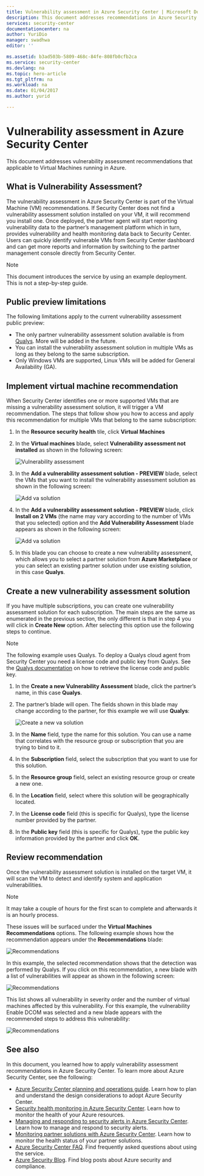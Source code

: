 ```yaml
---
title: Vulnerability assessment in Azure Security Center | Microsoft Docs
description: This document addresses recommendations in Azure Security Center that help you protect your virtual machines by installing a vulnerability assessment solution.
services: security-center
documentationcenter: na
author: YuriDio
manager: swadhwa
editor: ''

ms.assetid: b3ad503b-5809-468c-84fe-808fb0cfb2ca
ms.service: security-center
ms.devlang: na
ms.topic: hero-article
ms.tgt_pltfrm: na
ms.workload: na
ms.date: 01/04/2017
ms.author: yurid

---
```

# Vulnerability assessment in Azure Security Center
This document addresses vulnerability assessment recommendations that applicable to Virtual Machines running in Azure.

## What is Vulnerability Assessment?
The vulnerability assessment in Azure Security Center is part of the Virtual Machine (VM) recommendations. If Security Center does not find a vulnerability assessment solution installed on your VM, it will recommend you install one. Once deployed, the partner agent will start reporting vulnerability data to the partner’s management platform which in turn, provides vulnerability and health monitoring data back to Security Center. Users can quickly identify vulnerable VMs from Security Center dashboard and can get more reports and information by switching to the partner management console directly from Security Center.

> [!NOTE]
> This document introduces the service by using an example deployment. This is not a step-by-step guide.
> 
> 

## Public preview limitations
The following limitations apply to the current vulnerability assessment public preview:

* The only partner vulnerability assessment solution available is from [Qualys](https://www.qualys.com/lp/azure). More will be added in the future.
* You can install the vulnerability assessment solution in multiple VMs as long as they belong to the same subscription.
* Only Windows VMs are supported, Linux VMs will be added for General Availability (GA).

## Implement virtual machine recommendation
When Security Center identifies one or more supported VMs that are missing a vulnerability assessment solution, it will trigger a VM recommendation. The steps that follow show you how to access and apply this recommendation for multiple VMs that belong to the same subscription:

1. In the **Resource security health** tile, click **Virtual Machines**
2. In the **Virtual machines** blade, select **Vulnerability assessment not installed** as shown in the following screen:
   
    ![Vulnerability assessment](./media/security-center-vulnerability-assessment-recommendations/security-center-vulnerability-assessment-fig1.png)
3. In the **Add a vulnerability assessment solution - PREVIEW** blade, select the VMs that you want to install the vulnerability assessment solution as shown in the following screen:
   
    ![Add va solution](./media/security-center-vulnerability-assessment-recommendations/security-center-vulnerability-assessment-fig2.png)
4. In the **Add a vulnerability assessment solution - PREVIEW** blade, click **Install on 2 VMs** (the name may vary according to the number of VMs that you selected) option and the **Add Vulnerability Assessment** blade appears as shown in the following screen:
   
    ![Add va solution](./media/security-center-vulnerability-assessment-recommendations/security-center-vulnerability-assessment-fig3.png)
5. In this blade you can choose to create a new vulnerability assessment, which allows you to select a partner solution from **Azure Marketplace** or you can select an existing partner solution under use existing solution, in this case **Qualys**.

## Create a new vulnerability assessment solution
If you have multiple subscriptions, you can create one vulnerability assessment solution for each subscription. The main steps are the same as enumerated in the previous section, the only different is that in step 4 you will click in **Create New** option. After selecting this option use the following steps to continue.

> [!NOTE]
> The following example uses Qualys. To deploy a Qualys cloud agent from Security Center you need a license code and public key from Qualys. See the [Qualys documentation](https://community.qualys.com/docs/DOC-5823-deploying-qualys-cloud-agents-from-microsoft-azure-security-center) on how to retrieve the license code and public key.
> 
> 

1. In the **Create a new Vulnerability Assessment** blade, click the partner’s name, in this case **Qualys**.
2. The partner’s blade will open. The fields shown in this blade may change according to the partner, for this example we will use **Qualys**:
   
    ![Create a new va solution](./media/security-center-vulnerability-assessment-recommendations/security-center-vulnerability-assessment-fig7.png)
3. In the **Name** field, type the name for this solution. You can use a name that correlates with the resource group or subscription that you are trying to bind to it.
4. In the **Subscription** field, select the subscription that you want to use for this solution.
5. In the **Resource group** field, select an existing resource group or create a new one.
6. In the **Location** field, select where this solution will be geographically located.
7. In the **License code** field (this is specific for Qualys), type the license number provided by the partner.
8. In the **Public key** field (this is specific for Qualys), type the public key information provided by the partner and click **OK**.

## Review recommendation
Once the vulnerability assessment solution is installed on the target VM, it will scan the VM to detect and identify system and application vulnerabilities.

> [!NOTE]
> It may take a couple of hours for the first scan to complete and afterwards it is an hourly process.
> 
> 

These issues will be surfaced under the **Virtual Machines Recommendations** options. The following example shows how the recommendation appears under the **Recommendations** blade:

![Recommendations](./media/security-center-vulnerability-assessment-recommendations/security-center-vulnerability-assessment-fig4.png)

In this example, the selected recommendation shows that the detection was performed by Qualys. If you click on this recommendation, a new blade with a list of vulnerabilities will appear as shown in the following screen:

![Recommendations](./media/security-center-vulnerability-assessment-recommendations/security-center-vulnerability-assessment-fig5.png)

This list shows all vulnerability in severity order and the number of virtual machines affected by this vulnerability. For this example, the vulnerability Enable DCOM was selected and a new blade appears with the recommended steps to address this vulnerability:

![Recommendations](./media/security-center-vulnerability-assessment-recommendations/security-center-vulnerability-assessment-fig6.png)

## See also
In this document, you learned how to apply vulnerability assessment recommendations in Azure Security Center. To learn more about Azure Security Center, see the following:

* [Azure Security Center planning and operations guide](security-center-planning-and-operations-guide.md). Learn how to plan and understand the design considerations to adopt Azure Security Center.
* [Security health monitoring in Azure Security Center](security-center-monitoring.md). Learn how to monitor the health of your Azure resources.
* [Managing and responding to security alerts in Azure Security Center](security-center-managing-and-responding-alerts.md). Learn how to manage and respond to security alerts.
* [Monitoring partner solutions with Azure Security Center](security-center-partner-solutions.md). Learn how to monitor the health status of your partner solutions.
* [Azure Security Center FAQ](security-center-faq.md). Find frequently asked questions about using the service.
* [Azure Security Blog](http://blogs.msdn.com/b/azuresecurity/). Find blog posts about Azure security and compliance.

